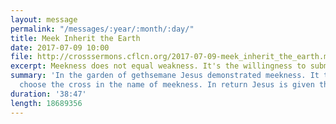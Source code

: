 ```yaml
---
layout: message
permalink: "/messages/:year/:month/:day/"
title: Meek Inherit the Earth
date: 2017-07-09 10:00
file: http://crosssermons.cflcn.org/2017-07-09-meek_inherit_the_earth.m4a
excerpt: Meekness does not equal weakness. It's the willingness to submit
summary: 'In the garden of gethsemane Jesus demonstrated meekness. It to courage to
  choose the cross in the name of meekness. In return Jesus is given the whole earth. '
duration: '38:47'
length: 18689356
---
```


